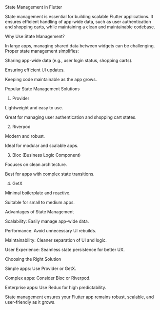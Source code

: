 State Management in Flutter

State management is essential for building scalable Flutter applications. It ensures efficient handling of app-wide data, such as user authentication and shopping carts, while maintaining a clean and maintainable codebase.

Why Use State Management?

In large apps, managing shared data between widgets can be challenging. Proper state management simplifies:

Sharing app-wide data (e.g., user login status, shopping carts).

Ensuring efficient UI updates.

Keeping code maintainable as the app grows.

Popular State Management Solutions

1. Provider

Lightweight and easy to use.

Great for managing user authentication and shopping cart states.

2. Riverpod

Modern and robust.

Ideal for modular and scalable apps.

3. Bloc (Business Logic Component)

Focuses on clean architecture.

Best for apps with complex state transitions.

4. GetX

Minimal boilerplate and reactive.

Suitable for small to medium apps.

Advantages of State Management

Scalability: Easily manage app-wide data.

Performance: Avoid unnecessary UI rebuilds.

Maintainability: Cleaner separation of UI and logic.

User Experience: Seamless state persistence for better UX.

Choosing the Right Solution

Simple apps: Use Provider or GetX.

Complex apps: Consider Bloc or Riverpod.

Enterprise apps: Use Redux for high predictability.

State management ensures your Flutter app remains robust, scalable, and user-friendly as it grows.

